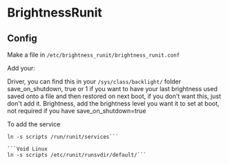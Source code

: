 # BrightnessRunit

## Config 

Make a file in ```/etc/brightness_runit/brightness_runit.conf```

Add your: 

Driver, you can find this in your ```/sys/class/backlight/``` folder 
save_on_shutdown, true or 1 if you want to have your last brightness used saved onto a file and then restored on next boot, if you don't want this, just don't add it. 
Brightness, add the brightness level you want it to set at boot, not required if you have save_on_shutdown=true


To add the service 


```Artix 
ln -s scripts /run/runit/services```

```Void Linux
ln -s scripts /etc/runit/runsvdir/default/```
